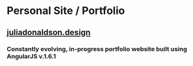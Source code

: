 # Personal Site / Portfolio

## [juliadonaldson.design](http://juliadonaldson.design)

### Constantly evolving, in-progress portfolio website built using AngularJS v.1.6.1
